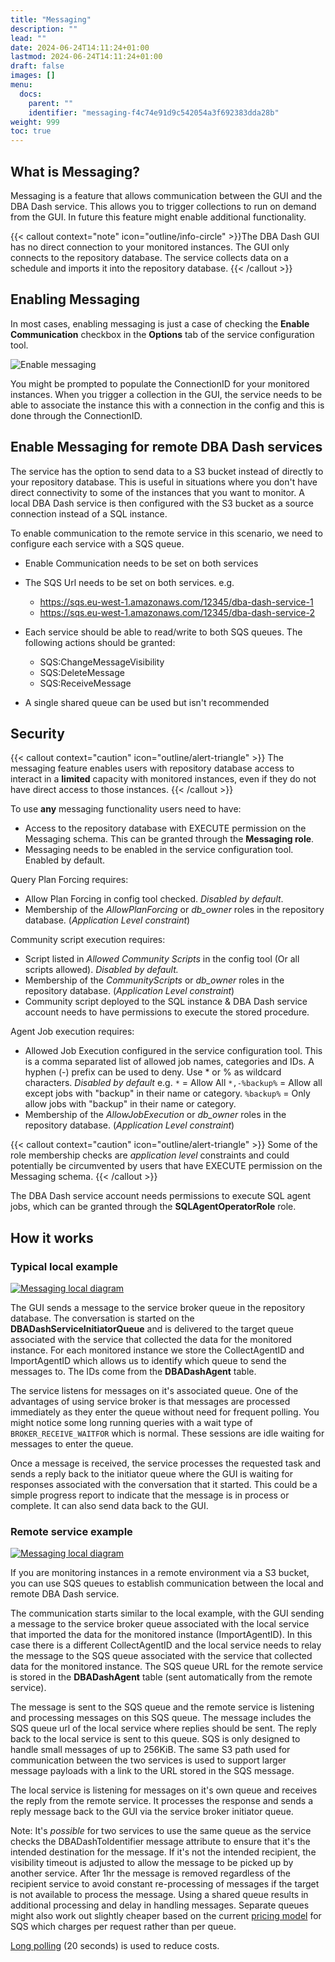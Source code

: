 ```yaml
---
title: "Messaging"
description: ""
lead: ""
date: 2024-06-24T14:11:24+01:00
lastmod: 2024-06-24T14:11:24+01:00
draft: false
images: []
menu:
  docs:
    parent: ""
    identifier: "messaging-f4c74e91d9c542054a3f692383dda28b"
weight: 999
toc: true
---
```

## What is Messaging?

Messaging is a feature that allows communication between the GUI and the DBA Dash service.  This allows you to trigger collections to run on demand from the GUI.  In future this feature might enable additional functionality.

{{< callout context="note" icon="outline/info-circle" >}}The DBA Dash GUI has no direct connection to your monitored instances.  The GUI only connects to the repository database.  The service collects data on a schedule and imports it into the repository database. {{< /callout >}}

## Enabling Messaging

In most cases, enabling messaging is just a case of checking the **Enable Communication** checkbox in the **Options** tab of the service configuration tool.

![Enable messaging](enable_messaging.png)

You might be prompted to populate the ConnectionID for your monitored instances.  When you trigger a collection in the GUI, the service needs to be able to associate the instance this with a connection in the config and this is done through the ConnectionID.

## Enable Messaging for remote DBA Dash services

The service has the option to send data to a S3 bucket instead of directly to your repository database.  This is useful in situations where you don't have direct connectivity to some of the instances that you want to monitor.  A local DBA Dash service is then configured with the S3 bucket as a source connection instead of a SQL instance.

To enable communication to the remote service in this scenario, we need to configure each service with a SQS queue.

* Enable Communication needs to be set on both services
* The SQS Url needs to be set on both services.  e.g.

  * https://sqs.eu-west-1.amazonaws.com/12345/dba-dash-service-1
  * https://sqs.eu-west-1.amazonaws.com/12345/dba-dash-service-2

* Each service should be able to read/write to both SQS queues.  The following actions should be granted:

  * SQS:ChangeMessageVisibility
  * SQS:DeleteMessage
  * SQS:ReceiveMessage

* A single shared queue can be used but isn't recommended

## Security

{{< callout context="caution" icon="outline/alert-triangle" >}}
The messaging feature enables users with repository database access to interact in a **limited** capacity with monitored instances, even if they do not have direct access to those instances.
{{< /callout >}}

To use **any** messaging functionality users need to have:
* Access to the repository database with EXECUTE permission on the Messaging schema.  This can be granted through the **Messaging role**.
* Messaging needs to be enabled in the service configuration tool.  Enabled by default.

Query Plan Forcing requires:
* Allow Plan Forcing in config tool checked.  *Disabled by default*.
* Membership of the *AllowPlanForcing* or *db_owner* roles in the repository database. (*Application Level constraint*)

Community script execution requires:
* Script listed in *Allowed Community Scripts* in the config tool (Or all scripts allowed).  *Disabled by default.*
* Membership of the *CommunityScripts* or *db_owner* roles in the repository database. (*Application Level constraint*)
* Community script deployed to the SQL instance & DBA Dash service account needs to have permissions to execute the stored procedure.

Agent Job execution requires:
* Allowed Job Execution configured in the service configuration tool.  This is a comma separated list of allowed job names, categories and IDs. A hyphen (-) prefix can be used to deny.  Use * or % as wildcard characters. *Disabled by default*
e.g.
`*` = Allow All
`*,-%backup%` = Allow all except jobs with "backup" in their name or category.
`%backup%` = Only allow jobs with "backup" in their name or category.
* Membership of the *AllowJobExecution* or *db_owner* roles in the repository database. (*Application Level constraint*)

{{< callout context="caution" icon="outline/alert-triangle" >}}
Some of the role membership checks are *application level* constraints and could potentially be circumvented by users that have EXECUTE permission on the Messaging schema.
{{< /callout >}}

The DBA Dash service account needs permissions to execute SQL agent jobs, which can be granted through the **SQLAgentOperatorRole** role.

## How it works

### Typical local example

[![Messaging local diagram](local-diagram.png)](local-diagram.png)

The GUI sends a message to the service broker queue in the repository database.  The conversation is started on the **DBADashServiceInitiatorQueue** and is delivered to the target queue associated with the service that collected the data for the monitored instance.  For each monitored instance we store the CollectAgentID and ImportAgentID which allows us to identify which queue to send the messages to.  The IDs come from the **DBADashAgent** table.

The service listens for messages on it's associated queue.  One of the advantages of using service broker is that messages are processed immediately as they enter the queue without need for frequent polling.  You might notice some long running queries with a wait type of `BROKER_RECEIVE_WAITFOR` which is normal.  These sessions are idle waiting for messages to enter the queue.

Once a message is received, the service processes the requested task and sends a reply back to the initiator queue where the GUI is waiting for responses associated with the conversation that it started.  This could be a simple progress report to indicate that the message is in process or complete.  It can also send data back to the GUI.

### Remote service example

[![Messaging local diagram](remote-diagram.png)](remote-diagram.png)

If you are monitoring instances in a remote environment via a S3 bucket, you can use SQS queues to establish communication between the local and remote DBA Dash service.

The communication starts similar to the local example, with the GUI sending a message to the service broker queue associated with the local service that imported the data for the monitored instance (ImportAgentID).  In this case there is a different CollectAgentID and the local service needs to relay the message to the SQS queue associated with the service that collected data for the monitored instance.  The SQS queue URL for the remote service is stored in the **DBADashAgent** table (sent automatically from the remote service).

The message is sent to the SQS queue and the remote service is listening and processing messages on this SQS queue.  The message includes the SQS queue url of the local service where replies should be sent.  The reply back to the local service is sent to this queue.  SQS is only designed to handle small messages of up to 256KiB.  The same S3 path used for communication between the two services is used to support larger message payloads with a link to the URL stored in the SQS message.

The local service is listening for messages on it's own queue and receives the reply from the remote service. It processes the response and sends a reply message back to the GUI via the service broker initiator queue.

Note: It's *possible* for two services to use the same queue as the service checks the DBADashToIdentifier message attribute to ensure that it's the intended destination for the message.  If it's not the intended recipient, the visibility timeout is adjusted to allow the message to be picked up by another service.  After 1hr the message is removed regardless of the recipient service to avoid constant re-processing of messages if the target is not available to process the message. Using a shared queue results in additional processing and delay in handling messages. Separate queues might also work out slightly cheaper based on the current [pricing model](https://aws.amazon.com/sqs/pricing/) for SQS which charges per request rather than per queue.

[Long polling](https://docs.aws.amazon.com/AWSSimpleQueueService/latest/SQSDeveloperGuide/sqs-short-and-long-polling.html) (20 seconds) is used to reduce costs.
